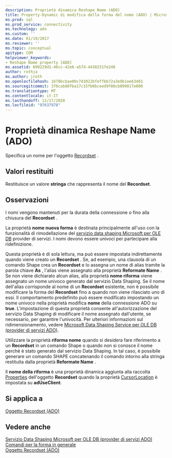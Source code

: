 ```yaml
---
description: Proprietà dinamica Reshape Name (ADO)
title: Property-Dynamic di modifica della forma del nome (ADO) | Microsoft Docs
ms.prod: sql
ms.prod_service: connectivity
ms.technology: ado
ms.custom: ''
ms.date: 01/19/2017
ms.reviewer: ''
ms.topic: conceptual
apitype: COM
helpviewer_keywords:
- Reshape Name property [ADO]
ms.assetid: 690229d1-46cc-42e6-a57d-4438251fe248
author: rothja
ms.author: jroth
ms.openlocfilehash: 1678bcbae00c7d1022bfeffbb72a3e9b1ee63401
ms.sourcegitcommit: 370cab80fba17c15fb0bceed9f80cb099017e000
ms.translationtype: MT
ms.contentlocale: it-IT
ms.lasthandoff: 12/17/2020
ms.locfileid: "97637978"
---
```

# <a name="reshape-name-property-dynamic-ado"></a>Proprietà dinamica Reshape Name (ADO)
Specifica un nome per l'oggetto [Recordset](./recordset-object-ado.md) .  
  
## <a name="return-values"></a>Valori restituiti  
 Restituisce un valore **stringa** che rappresenta il nome del **Recordset**.  
  
## <a name="remarks"></a>Osservazioni  
 I nomi vengono mantenuti per la durata della connessione o fino alla chiusura del **Recordset** .  
  
 La proprietà **nome nuova forma** è destinata principalmente all'uso con la funzionalità di rimodellazione del [servizio data shaping Microsoft per OLE DB](../../guide/appendixes/microsoft-data-shaping-service-for-ole-db-ado-service-provider.md) provider di servizi. I nomi devono essere univoci per partecipare alla ridefinizione.  
  
 Questa proprietà è di sola lettura, ma può essere impostata indirettamente quando viene creato un **Recordset** . Se, ad esempio, una clausola di un comando Shape crea un **Recordset** e lo assegna un nome di alias tramite la parola chiave **As** , l'alias viene assegnato alla proprietà **Reformate Name** . Se non viene dichiarato alcun alias, alla proprietà **nome riforma** viene assegnato un nome univoco generato dal servizio Data Shaping. Se il nome dell'alias corrisponde al nome di un **Recordset** esistente, non è possibile modificare la forma del **Recordset** fino a quando non viene rilasciato uno di essi. Il comportamento predefinito può essere modificato impostando un nome univoco nella proprietà modifica **nome** della connessione ADO su **true**. L'impostazione di questa proprietà consente all'autorizzazione del servizio Data Shaping di modificare il nome assegnato dall'utente, se necessario, per garantire l'univocità. Per ulteriori informazioni sul ridimensionamento, vedere [Microsoft Data Shaping Service per OLE DB (provider di servizi ADO)](../../guide/appendixes/microsoft-data-shaping-service-for-ole-db-ado-service-provider.md).  
  
 Utilizzare la proprietà **riforma nome** quando si desidera fare riferimento a un **Recordset** in un comando Shape o quando non si conosce il nome perché è stato generato dal servizio Data Shaping. In tal caso, è possibile generare un comando SHAPE concatenando il comando intorno alla stringa restituita dalla proprietà **Reformate Name** .  
  
 Il **nome della riforma** è una proprietà dinamica aggiunta alla raccolta [Properties](./properties-collection-ado.md) dell'oggetto **Recordset** quando la proprietà [CursorLocation](./cursorlocation-property-ado.md) è impostata su **adUseClient**.  
  
## <a name="applies-to"></a>Si applica a  
 [Oggetto Recordset (ADO)](./recordset-object-ado.md)  
  
## <a name="see-also"></a>Vedere anche  
 [Servizio Data Shaping Microsoft per OLE DB (provider di servizi ADO)](../../guide/appendixes/microsoft-data-shaping-service-for-ole-db-ado-service-provider.md)   
 [Comandi per la forma in generale](../../guide/data/shape-commands-in-general.md)   
 [Oggetto Recordset (ADO)](./recordset-object-ado.md)